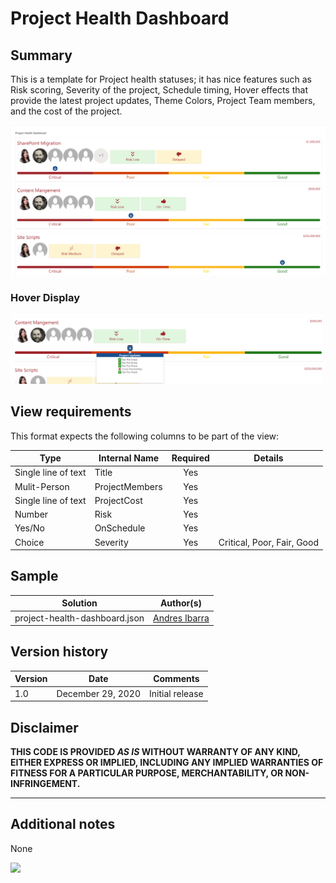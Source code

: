 # Project Health Dashboard

## Summary
This is a template for Project health statuses; it has nice features such as Risk scoring, Severity of the project, Schedule timing, Hover effects that provide the latest project updates, Theme Colors, Project Team members, and the cost of the project.

![screenshot of format](./screenshot.png)

### Hover Display

![screenshot of format with hover](./screenshot-hover.png)

## View requirements
This format expects the following columns to be part of the view:

|Type|Internal Name|Required|Details|
|---|---|:---:|---|
|Single line of text|Title|Yes|
|Mulit-Person|ProjectMembers|Yes|
|Single line of text|ProjectCost|Yes|
|Number|Risk|Yes|
|Yes/No|OnSchedule|Yes|
|Choice|Severity|Yes|Critical, Poor, Fair, Good|

## Sample

Solution|Author(s)
--------|---------
project-health-dashboard.json | [Andres Ibarra](https://twitter.com/riftsan)

## Version history

Version|Date|Comments
-------|----|--------
1.0|December 29, 2020|Initial release

## Disclaimer
**THIS CODE IS PROVIDED *AS IS* WITHOUT WARRANTY OF ANY KIND, EITHER EXPRESS OR IMPLIED, INCLUDING ANY IMPLIED WARRANTIES OF FITNESS FOR A PARTICULAR PURPOSE, MERCHANTABILITY, OR NON-INFRINGEMENT.**

---

## Additional notes

None

<img src="https://telemetry.sharepointpnp.com/sp-dev-list-formatting/view-samples/project-health-dashboard" />
